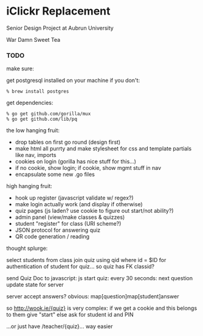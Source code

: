 # iClickr Replacement

Senior Design Project at Aubrun University

War Damn Sweet Tea

### TODO

make sure:

get postgresql installed on your machine if you don't:

`% brew install postgres`

get dependencies:

```
% go get github.com/gorilla/mux
% go get github.com/lib/pq
```

the low hanging fruit: 

* drop tables on first go round (design first)
* make html all purrty and make stylesheet for css and template partials like
  nav, imports
* cookies on login (gorilla has nice stuff for this...)
* if no cookie, show login; if cookie, show mgmt stuff in nav
* encapsulate some new .go files

high hanging fruit:

* hook up register (javascript validate w/ regex?)
* make login actually work (and display if otherwise)
* quiz pages (js laden? use cookie to figure out start/not ability?)
* admin panel (view/make classes & quizzes)
* student "register" for class (URI scheme?)
* JSON protocol for answering quiz
* QR code generation / reading

thought splurge: 

select students from class join quiz using qid where id = $ID 
for authentication of student for quiz... so quiz has FK classid?

send Quiz Doc to javascript:
js start quiz:
  every 30 seconds:
    next question
    update state for server

server accept answers?
  obvious:
    map[question]map[student]answer

so http://wook.ie/{quiz} is very complex:
  if we get a cookie and this belongs to them
    give "start"
  else
    ask for student id and PIN

...or just have /teacher/{quiz}... way easier


